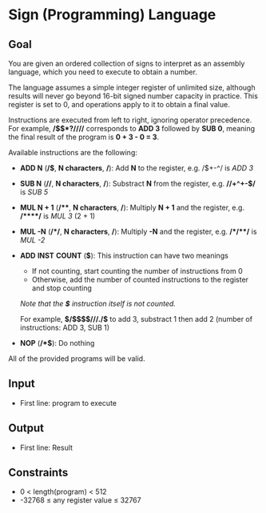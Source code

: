 # Sign (Programming) Language

## Goal

You are given an ordered collection of signs to interpret as an assembly
language, which you need to execute to obtain a number.

The language assumes a simple integer register of unlimited size, although
results will never go beyond 16-bit signed number capacity in practice. This
register is set to 0, and operations apply to it to obtain a final value.

Instructions are executed from left to right, ignoring operator precedence. For
example, **/$$\*?////** corresponds to **ADD 3** followed by **SUB 0**, meaning
the final result of the program is **0 + 3 - 0 = 3**.

Available instructions are the following:

-   **ADD N** (**\/\$**, **N characters**, **\/**): Add **N** to the register,
    e.g. \/\$+-^\/ is _ADD 3_
-   **SUB N** (**\/\/**, **N characters**, **\/**): Substract **N** from the
    register, e.g. **\/\/+^+-\$\/** is _SUB 5_
-   **MUL N + 1** (**\/\*\***, **N characters**, **\/**): Multiply **N + 1**
    and the register, e.g. **\/\*\*\*\*\/** is _MUL 3_ (2 + 1)
-   **MUL -N** (**\/\*/**, **N characters**, **\/**): Multiply **-N** and the
    register, e.g. **\/\*\/\*\*\/** is _MUL -2_
-   **ADD** **INST** **COUNT** (**\$**): This instruction can have two meanings

    -   If not counting, start counting the number of instructions from 0
    -   Otherwise, add the number of counted instructions to the register and
        stop counting

    _Note that the **\$** instruction itself is not counted._

    For example, **\$\/\$\$\$\$\/\/\/.\/\$** to add 3, substract 1 then add 2
    (number of instructions: ADD 3, SUB 1)

-   **NOP** (**\/\*\$**): Do nothing

All of the provided programs will be valid.

## Input

-   First line: program to execute

## Output

-   First line: Result

## Constraints

-   0 &lt; length(program) &lt; 512
-   -32768 &leq; any register value &leq; 32767
